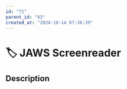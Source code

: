```yaml
---
id: "71"
parent_id: "63"
created_at: "2024-10-14 07:36:39"
---
```


# 🏷️ JAWS Screenreader

## Description

